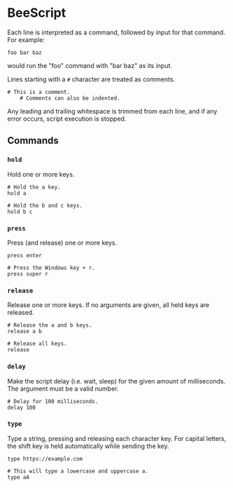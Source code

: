 # BeeScript

Each line is interpreted as a command, followed by input for that command.
For example:

```
foo bar baz
```

would run the "foo" command with "bar baz" as its input.

Lines starting with a `#` character are treated as comments.

```
# This is a comment.
    # Comments can also be indented.
```

Any leading and trailing whitespace is trimmed from each line,
and if any error occurs, script execution is stopped.

## Commands

### `hold`

Hold one or more keys.

```
# Hold the a key.
hold a

# Hold the b and c keys.
hold b c
```

### `press`

Press (and release) one or more keys.

```
press enter

# Press the Windows key + r.
press super r
```

### `release`

Release one or more keys.
If no arguments are given, all held keys are released.

```
# Release the a and b keys.
release a b

# Release all keys.
release
```

### `delay`

Make the script delay (i.e. wait, sleep) for the given amount of milliseconds.
The argument must be a valid number.

```
# Delay for 100 milliseconds.
delay 100
```

### `type`

Type a string, pressing and releasing each character key.
For capital letters, the shift key is held automatically while sending the key.

```
type https://example.com

# This will type a lowercase and uppercase a. 
type aA
```
